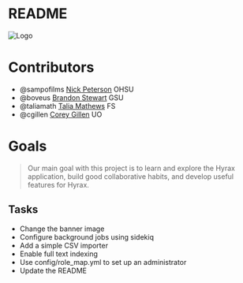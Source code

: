 # README

![Logo](https://raw.githubusercontent.com/samvera/hyrax/gh-pages/assets/images/hyrax_logo_horizontal_white_background.png)

# Contributors

* @sampofilms [Nick Peterson](https://github.com/sampofilms) OHSU
* @boveus [Brandon Stewart](https://github.com/boveus) GSU
* @taliamath [Talia Mathews](https://github.com/taliamath) FS
* @cgillen [Corey Gillen](https://github.com/cgillen) UO

# Goals

> Our main goal with this project is to learn and explore the Hyrax application, build good collaborative habits, and develop useful features for Hyrax.

## Tasks

* Change the banner image
* Configure background jobs using sidekiq
* Add a simple CSV importer
* Enable full text indexing
* Use config/role_map.yml to set up an administrator
* Update the README
